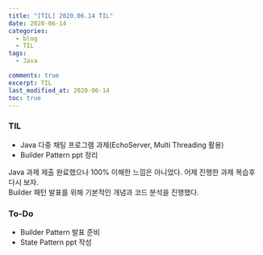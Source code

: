 ```yaml
---
title: "[TIL] 2020.06.14 TIL"
date: 2020-06-14
categories:
  - blog
  - TIL
tags:
  - Java

comments: true
excerpt: TIL
last_modified_at: 2020-06-14
toc: true
---
```


### TIL

- Java 다중 채팅 프로그램 과제(EchoServer, Multi Threading 활용)
- Builder Pattern ppt 정리

Java 과제 제출 완료했으나 100% 이해한 느낌은 아니었다. 어제 진행한 과제 복습후 다시 보자.  
Builder 패턴 발표를 위해 기본적인 개념과 코드 분석을 진행했다. 

### To-Do

- Builder Pattern 발표 준비
- State Pattern ppt 작성
